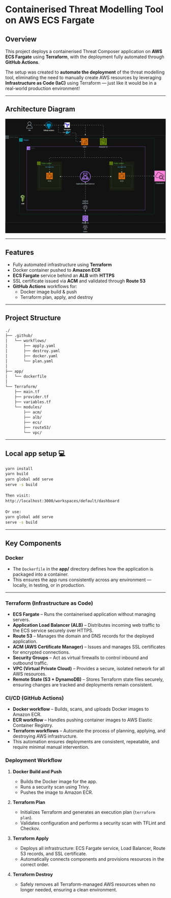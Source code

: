 # Containerised Threat Modelling Tool on AWS ECS Fargate

## Overview

This project deploys a containerised Threat Composer application on **AWS ECS Fargate** using **Terraform**, with the deployment fully automated through **GitHub Actions**.

The setup was created to **automate the deployment** of the threat modelling tool, eliminating the need to manually create AWS resources by leveraging **Infrastructure as Code (IaC)** using Terraform — just like it would be in a real-world production environment!

---

## Architecture Diagram

<p align="center">
  <img src="images/architecture diagram.png" style="width:700px"/>
</p>

---

## Features

- Fully automated infrastructure using **Terraform**
- Docker container pushed to **Amazon ECR**
- **ECS Fargate** service behind an **ALB** with **HTTPS**
- SSL certificate issued via **ACM** and validated through **Route 53**
- **GitHub Actions** workflows for:
  - Docker image build & push
  - Terraform plan, apply, and destroy

---

## Project Structure

```
./
├── .github/
│   └── workflows/
│       ├── apply.yaml
│       ├── destroy.yaml
│       ├── docker.yaml
│       └── plan.yaml
│
├── app/
│   └── dockerfile
│
└── Terraform/
    ├── main.tf
    ├── provider.tf
    ├── variables.tf
    └── modules/
        ├── acm/
        ├── alb/
        ├── ecs/
        ├── route53/
        └── vpc/

```
---

## Local app setup 💻

```bash
yarn install
yarn build
yarn global add serve
serve -s build

Then visit:
http://localhost:3000/workspaces/default/dashboard

Or use:
yarn global add serve
serve -s build
```
---

## Key Components

### Docker
- The `Dockerfile` in the **app/** directory defines how the application is packaged into a container.
- This ensures the app runs consistently across any environment — locally, in testing, or in production.

---

### Terraform (Infrastructure as Code)
- **ECS Fargate** – Runs the containerised application without managing servers.
- **Application Load Balancer (ALB)** – Distributes incoming web traffic to the ECS service securely over HTTPS.
- **Route 53** – Manages the domain and DNS records for the deployed application.
- **ACM (AWS Certificate Manager)** – Issues and manages SSL certificates for encrypted connections.
- **Security Groups** – Act as virtual firewalls to control inbound and outbound traffic.
- **VPC (Virtual Private Cloud)** – Provides a secure, isolated network for all AWS resources.
- **Remote State (S3 + DynamoDB)** – Stores Terraform state files securely, ensuring changes are tracked and deployments remain consistent.

### CI/CD (GitHub Actions)
- **Docker workflow** – Builds, scans, and uploads Docker images to Amazon ECR.
- **ECR workflow** – Handles pushing container images to AWS Elastic Container Registry.
- **Terraform workflows** – Automate the process of planning, applying, and destroying AWS infrastructure.
- This automation ensures deployments are consistent, repeatable, and require minimal manual intervention.

### Deployment Workflow

1. **Docker Build and Push**
   - Builds the Docker image for the app.  
   - Runs a security scan using Trivy.  
   - Pushes the image to Amazon ECR.

2. **Terraform Plan**
   - Initializes Terraform and generates an execution plan (`terraform plan`).  
   - Validates configuration and performs a security scan with TFLint and Checkov.

3. **Terraform Apply**
   - Deploys all infrastructure: ECS Fargate service, Load Balancer, Route 53 records, and SSL certificate.  
   - Automatically connects components and provisions resources in the correct order.

4. **Terraform Destroy**
   - Safely removes all Terraform-managed AWS resources when no longer needed, ensuring a clean environment.
